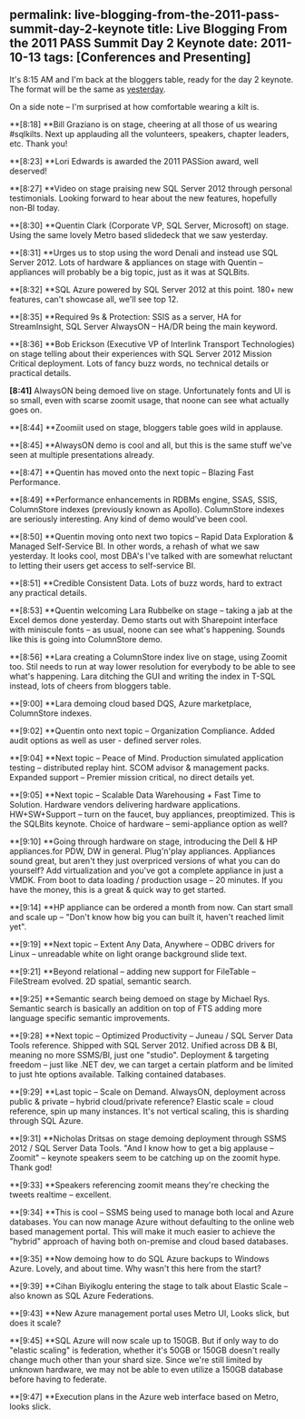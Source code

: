permalink: live-blogging-from-the-2011-pass-summit-day-2-keynote
title: Live Blogging From the 2011 PASS Summit Day 2 Keynote
date: 2011-10-13
tags: [Conferences and Presenting]
---
It's 8:15 AM and I'm back at the bloggers table, ready for the day 2 keynote. The format will be the same as [yesterday](/live-blogging-from-the-2011-pass-summit-day-1-keynote).

<!-- more -->

On a side note – I'm surprised at how comfortable wearing a kilt is.

**[8:18]  **Bill Graziano is on stage, cheering at all those of us wearing #sqlkilts. Next up applauding all the volunteers, speakers, chapter leaders, etc. Thank you!

**[8:23]  **Lori Edwards is awarded the 2011 PASSion award, well deserved!

**[8:27]  **Video on stage praising new SQL Server 2012 through personal testimonials. Looking forward to hear about the new features, hopefully non-BI today.

**[8:30]  **Quentin Clark (Corporate VP, SQL Server, Microsoft) on stage. Using the same lovely Metro based slidedeck that we saw yesterday.

**[8:31]  **Urges us to stop using the word Denali and instead use SQL Server 2012. Lots of hardware & appliances on stage with Quentin – appliances will probably be a big topic, just as it was at SQLBits.

**[8:32]  **SQL Azure powered by SQL Server 2012 at this point. 180+ new features, can't showcase all, we'll see top 12.

**[8:35]  **Required 9s & Protection: SSIS as a server, HA for StreamInsight, SQL Server AlwaysON – HA/DR being the main keyword.

**[8:36]  **Bob Erickson (Executive VP of Interlink Transport Technologies) on stage telling about their experiences with SQL Server 2012 Mission Critical deployment. Lots of fancy buzz words, no technical details or practical details.

**[8:41]**  AlwaysON being demoed live on stage. Unfortunately fonts and UI is so small, even with scarse zoomit usage, that noone can see what actually goes on.

**[8:44]  **Zoomiit used on stage, bloggers table goes wild in applause.

**[8:45]  **AlwaysON demo is cool and all, but this is the same stuff we've seen at multiple presentations already.

**[8:47]  **Quentin has moved onto the next topic – Blazing Fast Performance.

**[8:49]  **Performance enhancements in RDBMs engine, SSAS, SSIS, ColumnStore indexes (previously known as Apollo). ColumnStore indexes are seriously interesting. Any kind of demo would've been cool.

**[8:50]  **Quentin moving onto next two topics – Rapid Data Exploration & Managed Self-Service BI. In other words, a rehash of what we saw yesterday. It looks cool, most DBA's I've talked with are somewhat reluctant to letting their users get access to self-service BI.

**[8:51]  **Credible Consistent Data. Lots of buzz words, hard to extract any practical details.

**[8:53]  **Quentin welcoming Lara Rubbelke on stage – taking a jab at the Excel demos done yesterday. Demo starts out with Sharepoint interface with miniscule fonts – as usual, noone can see what's happening. Sounds like this is going into ColumnStore demo.

**[8:56]  **Lara creating a ColumnStore index live on stage, using Zoomit too. Stil needs to run at way lower resolution for everybody to be able to see what's happening. Lara ditching the GUI and writing the index in T-SQL instead, lots of cheers from bloggers table.

**[9:00]  **Lara demoing cloud based DQS, Azure marketplace, ColumnStore indexes.

**[9:02]  **Quentin onto next topic – Organization Compliance. Added audit options as well as user - defined server roles.

**[9:04]  **Next topic – Peace of Mind. Production simulated application testing – distributed replay hint. SCOM advisor & management packs. Expanded support – Premier mission critical, no direct details yet.

**[9:05]  **Next topic – Scalable Data Warehousing + Fast Time to Solution. Hardware vendors delivering hardware applications. HW+SW+Support – turn on the faucet, buy appliances, preoptimized. This is the SQLBits keynote. Choice of hardware – semi-appliance option as well?

**[9:10]  **Going through hardware on stage, introducing the Dell & HP appliances.for PDW, DW in general. Plug'n'play appliances. Appliances sound great, but aren't they just overpriced versions of what you can do yourself? Add virtualization and you've got a complete appliance in just a VMDK. From boot to data loading / production usage – 20 minutes. If you have the money, this is a great & quick way to get started.

**[9:14]  **HP appliance can be ordered a month from now. Can start small and scale up – "Don't know how big you can built it, haven't reached limit yet".

**[9:19]  **Next topic – Extent Any Data, Anywhere – ODBC drivers for Linux – unreadable white on light orange background slide text.

**[9:21]  **Beyond relational – adding new support for FileTable – FileStream evolved. 2D spatial, semantic search.

**[9:25]  **Semantic search being demoed on stage by Michael Rys. Semantic search is basically an addition on top of FTS adding more language specific semantic improvements.

**[9:28]  **Next topic – Optimized Productivity – Juneau / SQL Server Data Tools reference. Shipped with SQL Server 2012. Unified across DB & BI, meaning no more SSMS/BI, just one "studio". Deployment & targeting freedom – just like .NET dev, we can target a certain platform and be limited to just hte options available. Talking contained databases.

**[9:29]  **Last topic – Scale on Demand. AlwaysON, deployment across public & private – hybrid cloud/private reference? Elastic scale = cloud reference, spin up many instances. It's not vertical scaling, this is sharding through SQL Azure.

**[9:31]  **Nicholas Dritsas on stage demoing deployment through SSMS 2012 / SQL Server Data Tools. "And I know how to get a big applause – Zoomit" – keynote speakers seem to be catching up on the zoomit hype. Thank god!

**[9:33]  **Speakers referencing zoomit means they're checking the tweets realtime – excellent.

**[9:34]  **This is cool – SSMS being used to manage both local and Azure databases. You can now manage Azure without defaulting to the online web based management portal. This will make it much easier to achieve the "hybrid" approach of having both on-premise and cloud based databases.

**[9:35]  **Now demoing how to do SQL Azure backups to Windows Azure. Lovely, and about time. Why wasn't this here from the start?

**[9:39]  **Cihan Biyikoglu entering the stage to talk about Elastic Scale – also known as SQL Azure Federations.

**[9:43]  **New Azure management portal uses Metro UI, Looks slick, but does it scale?

**[9:45]  **SQL Azure will now scale up to 150GB. But if only way to do "elastic scaling" is federation, whether it's 50GB or 150GB doesn't really change much other than your shard size. Since we're still limited by unknown hardware, we may not be able to even utilize a 150GB database before having to federate.

**[9:47]  **Execution plans in the Azure web interface based on Metro, looks slick.
